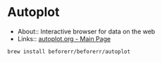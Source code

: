 # Autoplot

- About:: Interactive browser for data on the web
- Links:: [autoplot.org - Main Page](http://autoplot.org/)

```
brew install beforerr/beforerr/autoplot
```